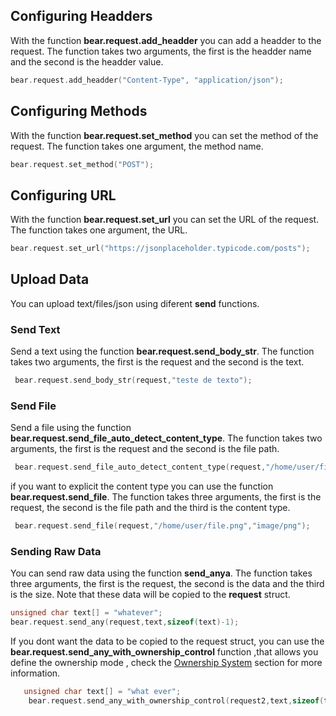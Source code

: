 
## Configuring Headders

With the function **bear.request.add_headder** you can add a headder to the request. The function takes two arguments, the first is the headder name and the second is the headder value.

```c
bear.request.add_headder("Content-Type", "application/json");
```
## Configuring Methods 

With the function **bear.request.set_method** you can set the method of the request. The function takes one argument, the method name.

```c
bear.request.set_method("POST");
```
## Configuring URL

With the function **bear.request.set_url** you can set the URL of the request. The function takes one argument, the URL.

```c
bear.request.set_url("https://jsonplaceholder.typicode.com/posts");
```
## Upload Data

You can upload text/files/json using diferent **send** functions.

### Send Text

Send a text using the function **bear.request.send_body_str**. The function takes two arguments, the first is the request and the second is the text.
```c
 bear.request.send_body_str(request,"teste de texto");
```


### Send File
Send a file using the function **bear.request.send_file_auto_detect_content_type**. The function takes two arguments, the first is the request and the second is the file path.
```c
 bear.request.send_file_auto_detect_content_type(request,"/home/user/file.png");
```
if you want to explicit the content type you can use the function **bear.request.send_file**. The function takes three arguments, the first is the request, the second is the file path and the third is the content type.
```c
 bear.request.send_file(request,"/home/user/file.png","image/png");
```
### Sending Raw Data
You can send raw data using the function **send_anya**. The function takes three arguments, the first is the request, the second is the data and the third is the size. Note that these data will be copied to the **request** struct.
```c
unsigned char text[] = "whatever";
bear.request.send_any(request,text,sizeof(text)-1);

```

If you dont want the data to be copied to the request struct, you can use the **bear.request.send_any_with_ownership_control** function ,that allows you define the ownership mode , check the [Ownership System](/doc/ownership_system.md) section for more information.

```c
   unsigned char text[] = "what ever";
    bear.request.send_any_with_ownership_control(request2,text,sizeof(text)-1,bear.REFERENCE);

```

